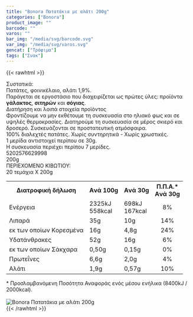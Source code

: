 ```yaml
---
title: "Bonora Πατατάκια με αλάτι 200g"
categories: ["Bonora"]
product_image: ""
barcode: ""
varos: ""
bar_img: "/media/svg/barcode.svg"
var_img: "/media/svg/varos.svg"
gencat: ["Τρόφιμα"]
tags: ["Σνακ"]
---
```

{{< rawhtml >}}

<div class="sload107"><div class="product"><div id="sistatika">Συστατικά:</div><div class="alltext">Πατάτες, φοινικέλαιο, αλάτι 1,9%.<br>Παράγεται σε εργοστάσιο που διαχειρίζεται ως πρώτες ύλες: προϊόντα <b>γάλακτος</b>, <b>σιτηρών</b> και <b>σόγιας</b>.</div><div id="loipa">Διατήρηση και λοιπά στοιχεία προϊόντος</div><div class="alltext">Φροντίζουμε να μην εκθέτουμε τη συσκευασία στο ηλιακό φως και σε υψηλές θερμοκρασίες. Διατηρούμε τη συσκευασία σε μέρος σκιερό και δροσερό. Συσκευάζονται σε προστατευτική ατμόσφαιρα.<br>100% διαλεχτές πατάτες. Χωρίς συντηρητικά - Χωρίς χρωστικές.<br>1 μερίδα αντιστοιχεί περίπου σε 30g.<br>Η συσκευασία περιέχει περίπου 7 μερίδες.</div><div id="barcode"><div id="barimage1"></div><span id="bartext">5202576629998</span><br></div><div id="varos"><div id="varosimage1"></div><span id="varostext">200g</span><br></div><div id="kivotio">ΠΕΡΙΕΧΟΜΕΝΟ ΚΙΒΩΤΙΟΥ:<br>20 τεμάχια Χ 200g</div><div class="tabout"><table id="diatable"><tbody><tr><th>Διατροφική δήλωση</th><th>Aνά 100g</th><th>Aνά 30g</th><th>Π.Π.Α.*<br>Aνά 30g</th></tr><tr><td class="texr2">Ενέργεια</td><td class="texr">2325kJ<br>558kcal</td><td class="texr">698kJ<br>167kcal</td><td class="texr" style="text-align:center">8%</td></tr><tr><td class="texr2">Λιπαρά</td><td class="texr">35g</td><td class="texr">10g</td><td class="texr" style="text-align:center">14%</td></tr><tr><td class="gray">εκ των οποίων Kορεσµένα</td><td class="gray2">16g</td><td class="gray2">4,8g</td><td class="gray2" style="text-align:center">24%</td></tr><tr><td class="texr2">Yδατάνθρακες</td><td class="texr">52g</td><td class="texr">16g</td><td class="texr" style="text-align:center">6%</td></tr><tr><td class="gray">εκ των οποίων Σάκχαρα</td><td class="gray2">0,50g</td><td class="gray2">0,15g</td><td class="gray2" style="text-align:center">0%</td></tr><tr><td class="texr2">Πρωτεΐνες</td><td class="texr">6,6g</td><td class="texr">2,0g</td><td class="texr" style="text-align:center">4%</td></tr><tr><td class="texr2">Αλάτι</td><td class="texr">1,9g</td><td class="texr">0,57g</td><td class="texr" style="text-align:center">10%</td></tr></tbody></table></div><div class="alltext">* Προσλαμβανόμενη Ποσότητα Αναφοράς ενός μέσου ενήλικα (8400kJ / 2000kcal).</div><br><div class="pimg"><img alt="Bonora Πατατάκια με αλάτι 200g" title="Bonora Πατατάκια με αλάτι 200g" src="/media/images/bonora-patatakia-me-alati-200g.jpg"></div></div></div>
{{< /rawhtml >}}


